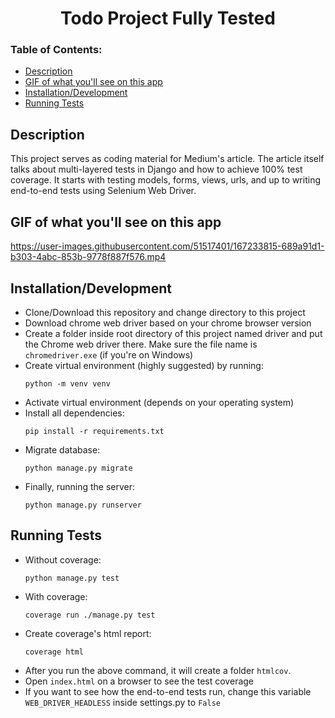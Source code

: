 <center><h1>Todo Project Fully Tested</h1></center>

### Table of Contents:
- [Description](#description)
- [GIF of what you'll see on this app](#gif-of-what-youll-see-on-this-app)
- [Installation/Development](#installationdevelopment)
- [Running Tests](#running-tests)

## Description
This project serves as coding material for Medium's article.  The article itself talks about multi-layered tests in Django and how to achieve 100% test coverage. It starts with testing models, forms, views, urls, and up to writing end-to-end tests using Selenium Web Driver.

## GIF of what you'll see on this app
https://user-images.githubusercontent.com/51517401/167233815-689a91d1-b303-4abc-853b-9778f887f576.mp4



## Installation/Development
- Clone/Download this repository and change directory to this project
- Download chrome web driver based on your chrome browser version
- Create a folder inside root directory of this project named driver and put the Chrome web driver there. Make sure the file name is `chromedriver.exe` (if you're on Windows)
- Create virtual environment (highly suggested) by running:
  ```shell
  python -m venv venv
  ```
- Activate virtual environment (depends on your operating system)
- Install all dependencies:
  ```shell
  pip install -r requirements.txt
  ```
- Migrate database:
  ```shell
  python manage.py migrate
  ```
- Finally, running the server:
  ```shell
  python manage.py runserver
  ```


## Running Tests
- Without coverage:
  ```shell
  python manage.py test
  ```
- With coverage:
  ```shell
  coverage run ./manage.py test
  ```
- Create coverage's html report:
  ```shell
  coverage html
  ```
- After you run the above command, it will create a folder `htmlcov`.
- Open `index.html` on a browser to see the test coverage
- If you want to see how the end-to-end tests run, change this variable `WEB_DRIVER_HEADLESS` inside settings.py to `False`
